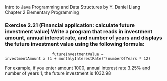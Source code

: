 Intro to Java Programming and Data Structures by Y. Daniel Liang
<br/>Chapter 2 Elementary Programming

### Exercise 2.21 (Financial application: calculate future investment value) Write a program that reads in investment amount, annual interest rate, and number of years and displays the future investment value using the following formula:
                         futureInvestmentValue =
    investmentAmount x (1 + monthlyInterestRate)^(numberOfYears * 12)
For example, if you enter amount 1000, annual interest rate 3.25% and number of years 1, the future investment is 1032.98
